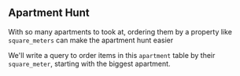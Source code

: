 ## Apartment Hunt

 With so many apartments to took at, 
 ordering them by a property like 
 `square_meters` can make the apartment hunt 
 easier 

 We'll write a query to order items in this 
`apartment` table by their `square_meter`, starting
 with the biggest apartment.

